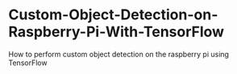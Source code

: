 # Custom-Object-Detection-on-Raspberry-Pi-With-TensorFlow
How to perform custom object detection on the raspberry pi using TensorFlow
